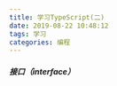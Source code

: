 ```yaml
---
title: 学习TypeScript(二)
date: 2019-08-22 10:48:12
tags: 学习
categories: 编程
---
```


##### 接口（interface）

